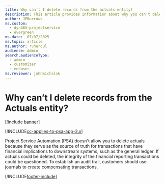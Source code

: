 ```yaml
---
title: Why can’t I delete records from the actuals entity?
description: This article provides information about why you can't delete records from the actuals entity.
author: JPBurrows
ms.custom: 
  - dyn365-projectservice
  - evergreen
ms.date:  07/07/2025
ms.topic: article
ms.author: ruhercul
audience: Admin
search.audienceType: 
  - admin
  - customizer
  - enduser
ms.reviewer: johnmichalak
---
```


# Why can’t I delete records from the Actuals entity?

[!include [banner](../includes/psa-now-project-operations.md)]

[!INCLUDE[cc-applies-to-psa-app-3.x](../includes/cc-applies-to-psa-app-3x.md)]

Project Service Automation (PSA) doesn't allow you to delete actuals because they serve as the source of truth for transactions that have financial implications to downstream systems, such as the general ledger. If actuals could be deleted, the integrity of the financial reporting transactions could be questioned. To establish an audit trail, customers should use journals to create compensating transactions.



[!INCLUDE[footer-include](../includes/footer-banner.md)]
